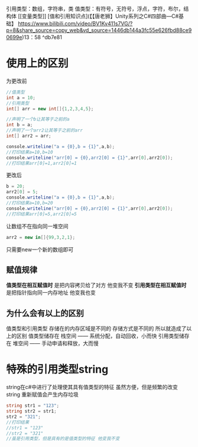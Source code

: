 引用类型：数组，字符串，类
值类型：有符号，无符号，浮点，字符，布尔，结构体
[[变量类型]]
[值和引用知识点](【【唐老狮】Unity系列之C#四部曲—C#基础】 https://www.bilibili.com/video/BV1Kv411s7VG/?p=8&share_source=copy_web&vd_source=1446db144a3fc55e626fbd88ce90699e)13：58 ^db7e81


# 使用上的区别
为更改前
```csharp
//值类型
int a = 10;
//引用类型
int[] arr = new int[]{1,2,3,4,5};

//声明了一个b让其等于之前的a
int b = a;
//声明了一个arr2让其等于之前的arr
int[] arr2 = arr;

console.writeline("a = {0},b = {1}",a,b);   
//打印结果a=10,b=10 
console.writeline("arr[0] = {0},arr2[0] = {1}",arr[0],arr2[0]); 
//打印结果arr[0]=1,arr2[0]=1
```
更改后
```csharp
b = 20;
arr2[0] = 5;
console.writeline("a = {0},b = {1}",a,b);   
//打印结果a=10,b=20 
console.writeline("arr[0] = {0},arr2[0] = {1}",arr[0],arr2[0]); 
//打印结果arr[0]=5,arr2[0]=5
```
让数组不在指向同一堆空间
```csharp
arr2 = new in[]{99,3,2,1};
```
只需要new一个新的数组即可

## 赋值规律
**值类型在相互赋值时** 是把内容拷贝给了对方 他变我不变
**引用类型在相互赋值时** 是把指针指向同一内存地址 他变我也变
## 为什么会有以上的区别
值类型和引用类型 存储在的内存区域是不同的 存储方式是不同的
所以就造成了以上的区别
值类型储存在 栈空间 —— 系统分配，自动回收，小而快
引用类型储存在 堆空间 —— 手动申请和释放，大而慢

# 特殊的引用类型string
string在c#中进行了处理使其具有值类型的特征
虽然方便，但是频繁的改变 string 重新赋值会产生内存垃圾
```csharp
string str1 = "123";
string str2 = str1;
str2 = "321";
//打印结果
//str1 = "123"
//str2 = "321"
//虽是引用类型，但是具有的是值类型的特征 他变我不变
```


